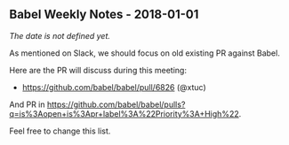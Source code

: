 ## Babel Weekly Notes - 2018-01-01

_The date is not defined yet._

As mentioned on Slack, we should focus on old existing PR against Babel.

Here are the PR will discuss during this meeting:
- https://github.com/babel/babel/pull/6826 (@xtuc)

And PR in https://github.com/babel/babel/pulls?q=is%3Aopen+is%3Apr+label%3A%22Priority%3A+High%22.

Feel free to change this list.
